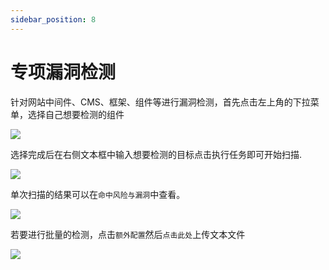 ```yaml
---
sidebar_position: 8
---
```


# 专项漏洞检测

针对网站中间件、CMS、框架、组件等进行漏洞检测，首先点击左上角的下拉菜单，选择自己想要检测的组件

![](/img/products/yakit/special-1.png)

选择完成后在右侧文本框中输入想要检测的目标点击执行任务即可开始扫描.

![](/img/products/yakit/special-2.png)

单次扫描的结果可以在`命中风险与漏洞`中查看。

![](/img/products/yakit/special-3.png)

若要进行批量的检测，点击`额外配置`然后`点击此处`上传文本文件

![](/img/products/yakit/special-4.png)
